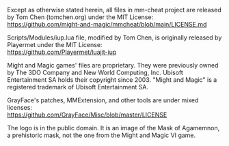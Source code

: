 Except as otherwise stated herein, all files in mm-cheat project are released by Tom Chen (tomchen.org) under the MIT License:  
https://github.com/might-and-magic/mmcheat/blob/main/LICENSE.md

Scripts/Modules/iup.lua file, modified by Tom Chen, is originally released by Playermet under the MIT License:  
https://github.com/Playermet/luajit-iup

Might and Magic games' files are proprietary. They were previously owned by The 3DO Company and New World Computing, Inc. Ubisoft Entertainment SA holds their copyright since 2003. "Might and Magic" is a registered trademark of Ubisoft Entertainment SA.

GrayFace's patches, MMExtension, and other tools are under mixed licenses:  
https://github.com/GrayFace/Misc/blob/master/LICENSE

The logo is in the public domain. It is an image of the Mask of Agamemnon, a prehistoric mask, not the one from the Might and Magic VI game.

